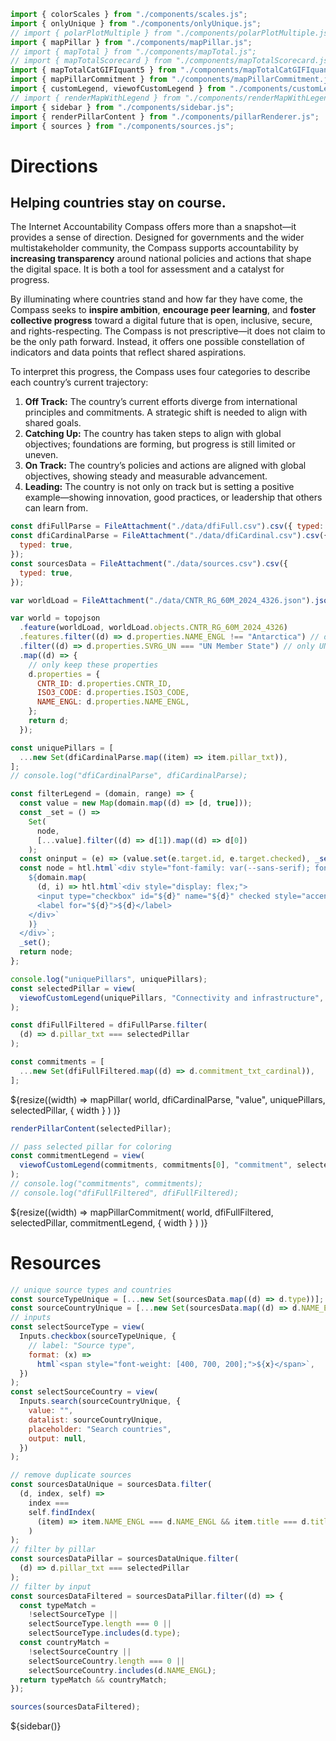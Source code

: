 <!-- import externals -->
<head>
<link rel="preconnect" href="https://fonts.googleapis.com">
<link rel="preconnect" href="https://fonts.gstatic.com" crossorigin>
<!-- <link href="https://fonts.googleapis.com/css2?family=Noto+Sans:ital,wght@0,100..900;1,100..900&family=Nunito+Sans:ital,opsz,wght@0,6..12,200..1000;1,6..12,200..1000&family=PT+Sans:ital,wght@0,400;0,700;1,400;1,700&display=swap" rel="stylesheet"> -->
<link rel="stylesheet" href="style.css">
<!-- sidebar -->
<link
  rel="stylesheet"
  href="https://cdnjs.cloudflare.com/ajax/libs/font-awesome/6.4.0/css/all.min.css"
/>
<link rel="stylesheet" href="./sidebar.css" />
<link rel="stylesheet" href="./custom-legend.css" />
</head>

<!-- back to root button -->

<!-- <a href="../" class="back-to-root">
  <span class="arrow"></span>
</a> -->

<!-- import components -->

```js
import { colorScales } from "./components/scales.js";
import { onlyUnique } from "./components/onlyUnique.js";
// import { polarPlotMultiple } from "./components/polarPlotMultiple.js";
import { mapPillar } from "./components/mapPillar.js";
// import { mapTotal } from "./components/mapTotal.js";
// import { mapTotalScorecard } from "./components/mapTotalScorecard.js";
import { mapTotalCatGIFIquant5 } from "./components/mapTotalCatGIFIquant5.js";
import { mapPillarCommitment } from "./components/mapPillarCommitment.js";
import { customLegend, viewofCustomLegend } from "./components/customLegend.js";
// import { renderMapWithLegend } from "./components/renderMapWithLegend.js";
import { sidebar } from "./components/sidebar.js";
import { renderPillarContent } from "./components/pillarRenderer.js";
import { sources } from "./components/sources.js";
```

<!-- hero -->

<div class="hero">
  <h1>Directions</h1>
  <h2 class="subheader">Helping countries stay on course.</h2>
  <!-- <div id="hero-image"></div> -->
</div>
<div class="body-text">
  <p>The Internet Accountability Compass offers more than a snapshot—it provides a sense of direction. Designed for governments and the wider multistakeholder community, the Compass supports accountability by <b>increasing transparency</b> around national policies and actions that shape the digital space. It is both a tool for assessment and a catalyst for progress.
  </p>
  <p>By illuminating where countries stand and how far they have come, the Compass seeks to <b>inspire ambition</b>, <b>encourage peer learning</b>, and <b>foster collective progress</b> toward a digital future that is open, inclusive, secure, and rights-respecting. The Compass is not prescriptive—it does not claim to be the only path forward. Instead, it offers one possible constellation of indicators and data points that reflect shared aspirations.
  </p>
    <p>To interpret this progress, the Compass uses four categories to describe each country’s current trajectory:
    </p>
      <ol>
        <li><b>Off Track:</b> The country’s current efforts diverge from international principles and commitments. A strategic shift is needed to align with shared goals.</li>
        <li><b>Catching Up:</b> The country has taken steps to align with global objectives; foundations are forming, but progress is still limited or uneven.
        </li>
        <li><b>On Track:</b> The country’s policies and actions are aligned with global objectives, showing steady and measurable advancement.
        </li>
        <li><b>Leading:</b> The country is not only on track but is setting a positive example—showing innovation, good practices, or leadership that others can learn from.
        </li>
      </ol>
</div>

<!-- data -->

```js
const dfiFullParse = FileAttachment("./data/dfiFull.csv").csv({ typed: true });
const dfiCardinalParse = FileAttachment("./data/dfiCardinal.csv").csv({
  typed: true,
});
const sourcesData = FileAttachment("./data/sources.csv").csv({
  typed: true,
});
```

<!-- world map and data -->

```js
var worldLoad = FileAttachment("./data/CNTR_RG_60M_2024_4326.json").json();
```

```js
var world = topojson
  .feature(worldLoad, worldLoad.objects.CNTR_RG_60M_2024_4326)
  .features.filter((d) => d.properties.NAME_ENGL !== "Antarctica") // drop Antarctica directly
  .filter((d) => d.properties.SVRG_UN === "UN Member State") // only UN member states
  .map((d) => {
    // only keep these properties
    d.properties = {
      CNTR_ID: d.properties.CNTR_ID,
      ISO3_CODE: d.properties.ISO3_CODE,
      NAME_ENGL: d.properties.NAME_ENGL,
    };
    return d;
  });
```

<!-- 1. input data -->

```js
const uniquePillars = [
  ...new Set(dfiCardinalParse.map((item) => item.pillar_txt)),
];
// console.log("dfiCardinalParse", dfiCardinalParse);
```

  <!-- 2. input  -->

```js
const filterLegend = (domain, range) => {
  const value = new Map(domain.map((d) => [d, true]));
  const _set = () =>
    Set(
      node,
      [...value].filter((d) => d[1]).map((d) => d[0])
    );
  const oninput = (e) => (value.set(e.target.id, e.target.checked), _set());
  const node = htl.html`<div style="font-family: var(--sans-serif); font-size: 13px; display: flex; gap: 1em;">
    ${domain.map(
      (d, i) => htl.html`<div style="display: flex;">
      <input type="checkbox" id="${d}" name="${d}" checked style="accent-color: ${range[i]}" oninput=${oninput}>
      <label for="${d}">${d}</label>
    </div>`
    )}
  </div>`;
  _set();
  return node;
};
```

```js
console.log("uniquePillars", uniquePillars);
const selectedPillar = view(
  viewofCustomLegend(uniquePillars, "Connectivity and infrastructure", "pillar")
);
```

```js
const dfiFullFiltered = dfiFullParse.filter(
  (d) => d.pillar_txt === selectedPillar
);
```

```js
const commitments = [
  ...new Set(dfiFullFiltered.map((d) => d.commitment_txt_cardinal)),
];
```

<div class="figure-w-full">
    ${resize((width) =>
      mapPillar(
        world,
        dfiCardinalParse,
        "value",
        uniquePillars,
        selectedPillar,
        { width }
      )
    )}
</div>

<!-- CONDITIONAL BODY TEXT PER PILLAR -->

```js
renderPillarContent(selectedPillar);
```

<div id="pillar-content"></div>

<!-- CONDITIONAL COMMITMENT MAPS PER PILLAR -->

```js
// pass selected pillar for coloring
const commitmentLegend = view(
  viewofCustomLegend(commitments, commitments[0], "commitment", selectedPillar)
);
// console.log("commitments", commitments);
// console.log("dfiFullFiltered", dfiFullFiltered);
```

<div class="figure-w-full">
    ${resize((width) =>
      mapPillarCommitment(
        world,
        dfiFullFiltered,
        selectedPillar,
        commitmentLegend,
        { width }
      )
    )}
</div>

<!-- sources section -->

<h1>Resources</h1>

```js
// unique source types and countries
const sourceTypeUnique = [...new Set(sourcesData.map((d) => d.type))];
const sourceCountryUnique = [...new Set(sourcesData.map((d) => d.NAME_ENGL))];
// inputs
const selectSourceType = view(
  Inputs.checkbox(sourceTypeUnique, {
    // label: "Source type",
    format: (x) =>
      html`<span style="font-weight: [400, 700, 200];">${x}</span>`,
  })
);
const selectSourceCountry = view(
  Inputs.search(sourceCountryUnique, {
    value: "",
    datalist: sourceCountryUnique,
    placeholder: "Search countries",
    output: null,
  })
);
```

```js
// remove duplicate sources
const sourcesDataUnique = sourcesData.filter(
  (d, index, self) =>
    index ===
    self.findIndex(
      (item) => item.NAME_ENGL === d.NAME_ENGL && item.title === d.title
    )
);
// filter by pillar
const sourcesDataPillar = sourcesDataUnique.filter(
  (d) => d.pillar_txt === selectedPillar
);
// filter by input
const sourcesDataFiltered = sourcesDataPillar.filter((d) => {
  const typeMatch =
    !selectSourceType ||
    selectSourceType.length === 0 ||
    selectSourceType.includes(d.type);
  const countryMatch =
    !selectSourceCountry ||
    selectSourceCountry.length === 0 ||
    selectSourceCountry.includes(d.NAME_ENGL);
  return typeMatch && countryMatch;
});

sources(sourcesDataFiltered);
```

<div id="sources-section"></div>

<!-- sidebar -->
<div>
    ${sidebar()}
</div>
